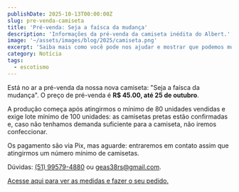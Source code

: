 ```yaml
---
publishDate: 2025-10-13T00:00:00Z
slug: pre-venda-camiseta
title: 'Pré-venda: Seja a faísca da mudança'
description: 'Informações da pré-venda da camiseta inédita do Albert.'
image: '~/assets/images/blog/2025/camiseta.png'
excerpt: 'Saiba mais como você pode nos ajudar e mostrar que podemos mudar o mundo!'
category: Notícia
tags:
  - escotismo
---
```


Está no ar a pré-venda da nossa nova camiseta: "Seja a faísca da mudança". O preço de pré-venda é **R$ 45.00, até 25 de outubro**.

A produção começa após atingirmos o mínimo de 80 unidades vendidas e exige lote mínimo de 100 unidades: as camisetas pretas estão confirmadas e, caso não tenhamos demanda suficiente para a camiseta, não iremos confeccionar.

Os pagamento são via Pix, mas aguarde: entraremos em contato assim que atingirmos um número mínimo de camisetas.

Dúvidas: [(51) 99579-4880](https://wa.me/555195794880) ou geas38rs@gmail.com.

[Acesse aqui para ver as medidas e fazer o seu pedido.](https://docs.google.com/forms/d/e/1FAIpQLSfIgBNsQO97gPJ1NH4lYq0BaCeYXN3oCCnbKfHnA5nsLnbjEg/viewform?usp=sharing&ouid=104036611384450214815)
